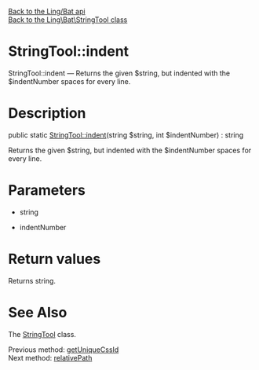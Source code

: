[Back to the Ling/Bat api](https://github.com/lingtalfi/Bat/blob/master/doc/api/Ling/Bat.md)<br>
[Back to the Ling\Bat\StringTool class](https://github.com/lingtalfi/Bat/blob/master/doc/api/Ling/Bat/StringTool.md)


StringTool::indent
================



StringTool::indent — Returns the given $string, but indented with the $indentNumber spaces for every line.




Description
================


public static [StringTool::indent](https://github.com/lingtalfi/Bat/blob/master/doc/api/Ling/Bat/StringTool/indent.md)(string $string, int $indentNumber) : string




Returns the given $string, but indented with the $indentNumber spaces for every line.




Parameters
================


- string

    

- indentNumber

    


Return values
================

Returns string.








See Also
================

The [StringTool](https://github.com/lingtalfi/Bat/blob/master/doc/api/Ling/Bat/StringTool.md) class.

Previous method: [getUniqueCssId](https://github.com/lingtalfi/Bat/blob/master/doc/api/Ling/Bat/StringTool/getUniqueCssId.md)<br>Next method: [relativePath](https://github.com/lingtalfi/Bat/blob/master/doc/api/Ling/Bat/StringTool/relativePath.md)<br>

